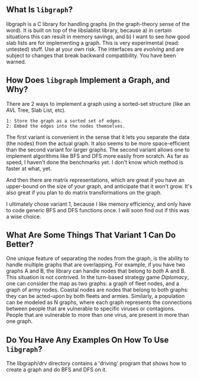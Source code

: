 What Is `libgraph`?
-------------------

libgraph is a C library for handling graphs (in the graph-theory sense of the
word). It is built on top of the libslablist library, because a) in certain
situations this can result in memory savings, and b) I want to see how good
slab lists are for implementing a graph. This is very experimental (read:
untested) stuff. Use at your own risk. The interfaces are _evolving_ and are
subject to changes that break backward compatibility. You have been warned.

How Does `libgraph` Implement a Graph, and Why?
-----------------------------------------------

There are 2 ways to implement a graph using a sorted-set structure (like an AVL
Tree, Slab List, etc).

	1: Store the graph as a sorted set of edges.
	2: Embed the edges into the nodes themselves.

The first variant is convenient in the sense that it lets you separate the data
(the nodes) from the actual graph. It also seems to be more space-efficient
than the second variant for larger graphs. The second variant allows one to
implement algorithms like BFS and DFS more easily from scratch. As far as
speed, I haven't done the benchmarks yet. I don't know which method is faster
at what, yet.

And then there are matrix representations, which are great if you have an
upper-bound on the size of your graph, and anticipate that it won't grow. It's
also great if you plan to do matrix transformations on the graph.

I ultimately chose variant 1, because I like memory efficiency, and only have
to code generic BFS and DFS functions once. I will soon find out if this was a
wise choice.

What Are Some Things That Variant 1 Can Do Better?
--------------------------------------------------

One unique feature of separating the nodes from the graph, is the ability to
handle multiple graphs that are overlapping. For example, if you have two
graphs A and B, the library can handle nodes that belong to _both_ A and B.
This situation is not contrived. In the turn-based strategy game _Diplomacy_,
one can consider the map as two graphs: a graph of fleet nodes, and a graph of
army nodes. Coastal nodes are nodes that belong to both graphs: they can be
acted-upon by both fleets and armies. Similarly, a population can be modeled as
N graphs, where each graph represents the connections between people that are
vulnerable to specific viruses or contagions. People that are vulnerable to
more than one virus, are present in more than one graph.

Do You Have Any Examples On How To Use `libgraph`?
--------------------------------------------------

The libgraph/drv directory contains a 'driving' program that shows how to
create a graph and do BFS and DFS on it.
